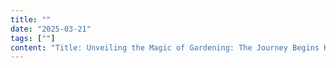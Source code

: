 ```yaml
---
title: ""
date: "2025-03-21"
tags: [""]
content: "Title: Unveiling the Magic of Gardening: The Journey Begins Have you ever gazed longingly at a lush, verdantly green garden and wished you could cultivate that kind of green thumb? Well, you're not alone. For countless individuals, including yours truly, the journey of gardening started with similar sentiments and a small plastic pot. The enchanting world of gardening has secrets and joys that only reveal themselves to those who dare to delve beyond the surface and get their hands dirty, so to speak. It was a beautiful sun-kissed Saturday afternoon when I decided to embark on this journey, traversing the unfamiliar terrain with the eagerness of an explorer staking claim on unchartered territories. A trip to the local garden center was my first step. Rows upon rows of vibrant flowers, leafy greens, and colorful vegetables ignited a spark of excitement within me. The sight of heirloom tomato plants, fragrant herbs, and towering sunflowers set the stage for the dream garden I was planning to create. The garden center was not just a shop selling plants; it was a porthole to possibilities, an initiation to the beguiling world of gardening. There's something refreshing about planting your first seed. As I pushed the tiny capsule into a pot full of rich, damp earth, anticipation was thick in the air. Gardening is not just about growing plants; it's about nurturing life, right in your backyard. The first few days of my gardening adventure were a balancing act of sunlight, watering, and patience, of course. Waiting can be challenging, but as they say, \"the best things in life are worth the wait.\" And then it happened. One morning, a tiny sprout proudly stretched towards the sky. It was my first sprout, my first green baby. There is an unspoken joy in watching a living thing grow on your watch, a unique thrill that only gardeners can decode. On my gardening journey, I have encountered and overcome various hurdles. From pesky pests to unpredictable weather, each challenge only added to my growing repository of experience and knowledge. Moreover, the fact that I was able to grow my own food was empowering. The fragrant bunches of basil, crispy lettuce, and juicy tomatoes from my own garden had a different taste altogether. It was the taste of hard work, patience, and success. However, this isn't a solipsistic tale of a single gardener. All around the world, novice plant-loving enthusiasts and veteran gardeners alike find solace and satisfaction in this process. Gardening has lessons to teach that goes beyond its physicality and plays a larger role in our lives. It imparts knowledge on patience, nurturing, and the fundamental circle of life. Looking back at my foray into gardening, I realize it was much more than an attempt to decorate a backyard. It was a step towards environmental sustainability, a journey of personal growth, and a discovery of new hobbies. It was also an introduction to a wonderful community of gardeners who share a priceless bond with nature. Today, here I stand with a blossoming garden and a spirit nurtured by the simple joys of watching a seed transform into a plant bearing fruits. This journey was a testament to the fact that anyone can become a gardener, with some patience, some love and a healthy dose of curiosity. So, inspired to embark on your own gardening adventure? Take that first step, get a gardening kit, choose your favorite plant, and let the magic of nurturing life begin. Remember, every grand garden starts with a single seed, and the humbling journey of growing that seed into a beautiful, blooming plant awaits you. Happy gardening, folks! [Word Count: 549]"
---
```

